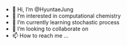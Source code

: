 - 👋 Hi, I’m @HyuntaeJung
- 👀 I’m interested in computational chemistry
- 🌱 I’m currently learning stochastic process
- 💞️ I’m looking to collaborate on 
- 📫 How to reach me ...

<!---
HyuntaeJung/HyuntaeJung is a ✨ special ✨ repository because its `README.md` (this file) appears on your GitHub profile.
You can click the Preview link to take a look at your changes.
--->
